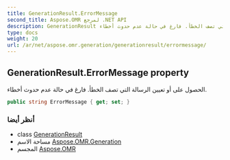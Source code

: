 ```yaml
---
title: GenerationResult.ErrorMessage
second_title: Aspose.OMR لمرجع .NET API
description: GenerationResult ملكية. الحصول على أو تعيين الرسالة التي تصف الخطأ. فارغ في حالة عدم حدوث أخطاء.
type: docs
weight: 20
url: /ar/net/aspose.omr.generation/generationresult/errormessage/
---
```

## GenerationResult.ErrorMessage property

الحصول على أو تعيين الرسالة التي تصف الخطأ. فارغ في حالة عدم حدوث أخطاء.

```csharp
public string ErrorMessage { get; set; }
```

### أنظر أيضا

* class [GenerationResult](../)
* مساحة الاسم [Aspose.OMR.Generation](../../generationresult/)
* المجسم [Aspose.OMR](../../../)


